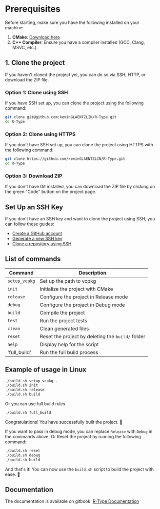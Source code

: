 # Prerequisites

Before starting, make sure you have the following installed on your machine:

1. **CMake**: [Download here](https://cmake.org/download/)
2. **C++ Compiler**: Ensure you have a compiler installed (GCC, Clang, MSVC, etc.).

## 1. Clone the project

If you haven't cloned the project yet, you can do so via SSH, HTTP, or download the ZIP file.

### Option 1: Clone using SSH

If you have SSH set up, you can clone the project using the following command:

```bash
git clone git@github.com:kevinGLAENTZLIN/R-Type.git
cd R-Type
```

### Option 2: Clone using HTTPS

If you don't have SSH set up, you can clone the project using HTTPS with the following command:

```bash
git clone https://github.com/kevinGLAENTZLIN/R-Type.git
cd R-Type
```

### Option 3: Download ZIP

If you don't have Git installed, you can download the ZIP file by clicking on the green "Code" button on the project page.

## Set Up an SSH Key

If you don't have an SSH key and want to clone the project using SSH, you can follow these guides:

- [Create a GitHub account](https://docs.github.com/en/get-started/start-your-journey/creating-an-account-on-github)
- [Generate a new SSH key](https://docs.github.com/en/authentication/connecting-to-github-with-ssh/adding-a-new-ssh-key-to-your-github-account)
- [Clone a repository using SSH](https://docs.github.com/en/repositories/creating-and-managing-repositories/cloning-a-repository)

## List of commands

| Command        | Description                                    |
|----------------|------------------------------------------------|
| `setup_vcpkg`  | Set up the path to vcpkg                       |
| `init`         | Initialize the project with CMake              |
| `release`      | Configure the project in Release mode          |
| `debug`        | Configure the project in Debug mode            |
| `build`        | Compile the project                            |
| `test`         | Run the project tests                          |
| `clean`        | Clean generated files                          |
| `reset`        | Reset the project by deleting the `build/` folder |
| `help`         | Display help for the script                    |
| 'full_build'   | Run the full build process                     |


## Example of usage in Linux

```bash
./build.sh setup_vcpkg .
./build.sh init
./build.sh release
./build.sh build
```

Or you can use full build rules

```bash
./build.sh full_build
```

Congratulations! You have successfully built the project. 🎉

If you want to pass in debug mode, you can replace `Release` with `Debug` in the commands above.
Or Reset the project by running the following command:

```bash
./build.sh reset
./build.sh debug
./build.sh build
```

And that's it! You can now use the `build.sh` script to build the project with ease. 🚀

## Documentation

The documentation is available on gitbook: [R-Type Documentation](https://epitech-16.gitbook.io/r-type)
